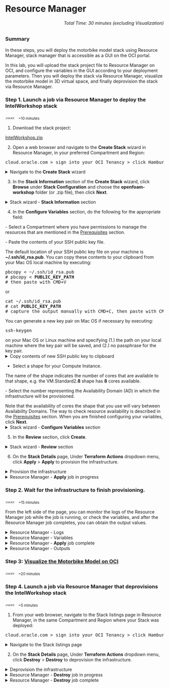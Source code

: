 # Resource Manager
###### <p align="right">Total Time: 30 minutes (excluding Visualization)</p>

### Summary
In these steps, you will deploy the motorbike model stack using Resource Manager, stack manager that is accessible as a GUI on the OCI portal.

In this lab, you will upload the stack project file to Resource Manager on OCI, and configure the variables in the GUI according to your deployment parameters. Then you will deploy the stack via Resource Manager, visualize the motorbike model in 3D virtual space, and finally deprovision the stack via Resource Manager.



### Step 1. Launch a job via Resource Manager to deploy the IntelWorkshop stack
<p></p>
<sub><sup><sub>:clock3:</sub></sup></sub>
&nbsp;
<sub>~10 minutes</sub>
<p></p>

1. Download the stack project:

<a href="https://github.com/oci-hpc/oci-openfoam-workshop/blob/oci-hpc/Resources/IntelWorkshop.zip">IntelWorkshop.zip</a>

2. Open a web browser and navigate to the <b>Create Stack</b> wizard in Resource Manager, in your preferred Compartment and Region:

<pre>
cloud.oracle.com &gt sign into your OCI Tenancy &gt click Hamburger Menu &gt hover over <b>Resource Manager</b> &gt click <b>Stacks</b> &gt choose your Compartment from the dropdown menu under <b>List Scope</b> &gt click <b>Create Stack</b>
</pre>

<details>
	<summary>Navigate to the <b>Create Stack</b> wizard</summary>

<div style="text-align:center"><img src="https://github.com/oci-hpc/oci-openfoam-workshop/blob/oci-hpc/pictures/pre-resourcemanager-deployment/02-resourcemanager-stacks.png"/>
</div>

<p></p>

<div style="text-align:center"><img src="https://github.com/oci-hpc/oci-openfoam-workshop/blob/oci-hpc/pictures/pre-resourcemanager-deployment/03-resourcemanager-stack-listings.png"/>
</div>

<p></p>

<div style="text-align:center"><img src="https://github.com/oci-hpc/oci-openfoam-workshop/blob/oci-hpc/pictures/pre-resourcemanager-deployment/04-resourcemanager-stack-wizard-before-upload.png"/>
</div>

</details>

</pre>

3. In the <b>Stack Information</b> section of the <b>Create Stack</b> wizard, click <b>Browse</b> under <b>Stack Configuration</b> and choose the <b>openfoam-workshop</b> folder (or .zip file), then click <b>Next</b>.
<details>
	<summary>Stack wizard - <b>Stack Information</b> section</summary>

<div style="text-align:center"><img src="https://github.com/oci-hpc/oci-openfoam-workshop/blob/oci-hpc/pictures/pre-resourcemanager-deployment/05-resourcemanager-stack-wizard-after-upload-folder.png"/>
</div>

<p>or</p>

<div style="text-align:center"><img src="https://github.com/oci-hpc/oci-openfoam-workshop/blob/oci-hpc/pictures/pre-resourcemanager-deployment/06-resourcemanager-stack-wizard-after-upload-zipfile.png"/>
</div>

</details>

4. In the <b>Configure Variables</b> section, do the following for the appropriate field:
<p></p>
- Select a Compartment where you have permissions to manage the resources that are mentioned in the <a href="#workshop-prerequisites">Prerequisites</a> section.
<p></p>
- Paste the contents of your SSH public key file.
<p></p>
The default location of your SSH public key file on your machine is <b>~/.ssh/id_rsa.pub</b>. You can copy these contents to your clipboard from your Mac OS local machine by executing:
<p></p>
<pre>
pbcopy &lt ~/.ssh/id_rsa.pub
# pbcopy &lt <b>PUBLIC_KEY_PATH</b>
# then paste with CMD+V
</pre>

<p>or</p>
<pre>
cat ~/.ssh/id_rsa.pub
# cat <b>PUBLIC_KEY_PATH</b>
# capture the output manually with CMD+C, then paste with CMD+V
</pre>
	<p>You can generate a new key pair on Mac OS if necessary by executing:</p>
<pre>
ssh-keygen
</pre>
	on your Mac OS or Linux machine and specifying (1.) the path on your local machine where the key pair will be saved, and (2.) no passphrase for the key pair.
<details>
	<summary>Copy contents of new SSH public key to clipboard</summary>

<div style="text-align:center"><img src="https://github.com/oci-hpc/oci-openfoam-workshop/blob/oci-hpc/pictures/pre-resourcemanager-deployment/07-ssh-key-create-and-copy.png"/>
</div>

</details>

- Select a shape for your Compute Instance.
<p></p>
The name of the shape indicates the number of cores that are available to that shape, e.g. the VM.Standard2.<b>8</b> shape has <b>8</b> cores available.
<p></p>
- Select the number representing the Availability Domain (AD) in which the infrastructure will be provisioned.
<p></p>
Note that the availability of cores the shape that you use will vary between Availability Domains. The way to check resource availability is described in the <a href="#workshop-prerequisites">Prerequisites</a> section.
When you are finished configuring your variables, click <b>Next</b>.

<details>
	<summary>Stack wizard - <b>Configure Variables</b> section</summary>

<div style="text-align:center"><img src="https://github.com/oci-hpc/oci-openfoam-workshop/blob/oci-hpc/pictures/pre-resourcemanager-deployment/08-resourcemanager-stack-wizard-variables.png"/>
</div>

</details>

5. In the <b>Review</b> section, click <b>Create</b>.

<details>
	<summary>Stack wizard - <b>Review</b> section</summary>
<div style="text-align:center"><img src="https://github.com/oci-hpc/oci-openfoam-workshop/blob/oci-hpc/pictures/pre-resourcemanager-deployment/09-resourcemanager-stack-wizard-review.png"/>
</div>
</details>

6. On the <b>Stack Details</b> page, Under <b>Terraform Actions</b> dropdown menu, click <b>Apply</b> > <b>Apply</b> to provision the infrastructure.

<details>
	<summary>Provision the infrastructure</summary>
<div style="text-align:center"><img src="https://github.com/oci-hpc/oci-openfoam-workshop/blob/oci-hpc/pictures/pre-resourcemanager-deployment/10-resourcemanager-stack-apply-1.png"/>
</div>

<p></p>

<div style="text-align:center"><img src="https://github.com/oci-hpc/oci-openfoam-workshop/blob/oci-hpc/pictures/pre-resourcemanager-deployment/11-resourcemanager-stack-apply-2.png"/></div>
</details>

<details>
	<summary>Resource Manager - <b>Apply</b> job in progress</summary>
<div style="text-align:center"><img src="https://github.com/oci-hpc/oci-openfoam-workshop/blob/oci-hpc/pictures/pre-resourcemanager-deployment/12-resourcemanager-job-in-progress-apply.png"/>
</div>
</details>



### Step 2. Wait for the infrastructure to finish provisioning.
<p></p>
<sub><sup><sub>:clock3:</sub></sup></sub>
&nbsp;
<sub>~15 minutes</sub>
<p></p>

From the left side of the page, you can monitor the logs of the Resource Manager job while the job is running, or check the variables, and after the Resource Manager job completes, you can obtain the output values.

<details>
	<summary>Resource Manager - Logs</summary>
<div style="text-align:center"><img src="https://github.com/oci-hpc/oci-openfoam-workshop/blob/oci-hpc/pictures/post-resourcemanager-deployment/01-resourcemanager-logs.png"/>
</div>
</details>

<details>
	<summary>Resource Manager - Variables</summary>
<div style="text-align:center"><img src="https://github.com/oci-hpc/oci-openfoam-workshop/blob/oci-hpc/pictures/post-resourcemanager-deployment/02-resourcemanager-variables.png"/>
</div>
</details>

<details>
	<summary>Resource Manager - <b>Apply</b> job complete</summary>
<div style="text-align:center"><img src="https://github.com/oci-hpc/oci-openfoam-workshop/blob/oci-hpc/pictures/post-resourcemanager-deployment/00-resourcemanager-job-complete-apply.png"/>
</div>
</details>

<details>
	<summary>Resource Manager - Outputs</summary>
<div style="text-align:center"><img src="https://github.com/oci-hpc/oci-openfoam-workshop/blob/oci-hpc/pictures/post-resourcemanager-deployment/03-resourcemanager-outputs.png"/>
</div>
</details>



### Step 3: [Visualize the Motorbike Model on OCI](https://github.com/oci-hpc/oci-openfoam-workshop/blob/oci-hpc/README.md)
<p></p>
<sub><sup><sub>:clock3:</sub></sup></sub>
&nbsp;
<sub>~20 minutes</sub>
<p></p>



### Step 4. Launch a job via Resource Manager that deprovisions the IntelWorkshop stack
<p></p>
<sub><sup><sub>:clock3:</sub></sup></sub>
&nbsp;
<sub>~5 minutes</sub>
<p></p>

1. From your web browser, navigate to the Stack listings page in Resource Manager, in the same Compartment and Region where your Stack was deployed:

<p></p>

<pre>
cloud.oracle.com &gt sign into your OCI Tenancy &gt click Hamburger Menu &gt hover over <b>Resource Manager</b> &gt click <b>Stacks</b> &gt choose your Compartment from the dropdown menu under <b>List Scope</b>
</pre>

<details>
	<summary>Navigate to the Stack listings page</summary>
<div style="text-align:center"><img src="https://github.com/oci-hpc/oci-openfoam-workshop/blob/oci-hpc/pictures/post-resourcemanager-deployment/14-resourcemanager-stack-listings.png"/>
</div>
</details>

2. On the <b>Stack Details</b> page, Under <b>Terraform Actions</b> dropdown menu, click <b>Destroy</b> > <b>Destroy</b> to deprovision the infrastructure.

<details>
	<summary>Deprovision the infrastructure</summary>
<div style="text-align:center"><img src="https://github.com/oci-hpc/oci-openfoam-workshop/blob/oci-hpc/pictures/post-resourcemanager-deployment/15-resourcemanager-destroy-1.png"/>
</div>

<p></p>

<div style="text-align:center"><img src="https://github.com/oci-hpc/oci-openfoam-workshop/blob/oci-hpc/pictures/post-resourcemanager-deployment/16-resourcemanager-destroy-2.png"/></div>
</details>

<details>
	<summary>Resource Manager - <b>Destroy</b> job in progress</summary>

<div style="text-align:center"><img src="https://github.com/oci-hpc/oci-openfoam-workshop/blob/oci-hpc/pictures/post-resourcemanager-deployment/17-resourcemanager-job-in-progress-destroy.png"/>
</div>
</details>

<details>
	<summary>Resource Manager - <b>Destroy</b> job complete</summary>

<div style="text-align:center"><img src="https://github.com/oci-hpc/oci-openfoam-workshop/blob/oci-hpc/pictures/post-resourcemanager-deployment/18-resourcemanager-job-complete-destroy.png"/>
</div>